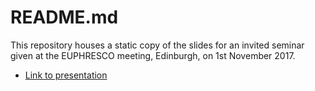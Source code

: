 # README.md

This repository houses a static copy of the slides for an invited
seminar given at the EUPHRESCO meeting, Edinburgh, on 1st November
2017.

- [Link to presentation](2017-11-01_EUPHRESCO_static.html)